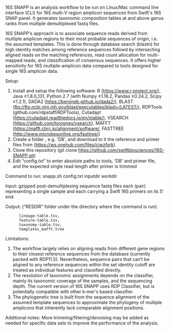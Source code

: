 ﻿16S SNAPP is an analysis workflow to be run on Linux/Mac command line
interface (CLI) for 16S multi-V region amplicon sequences from Swift's 16S SNAP
panel. It generates taxonomic composition tables at and above genus ranks from
multiple demultiplexed fastq files.

16S SNAPP's approach is to associate sequence reads derived from multiple
amplicon regions to their most probable sequences of origin, i.e. the assumed
templates. This is done through database search (blastn) for high identity
matches among reference sequences followd by intersecting aligned reads on the
matching references, read count allocation for multi-mapped reads, and
classification of consensus sequences. It offers higher sensitivity for 16S
multiple-amplicon data compared to tools designed for single 16S amplicon data.

Setup:
   1. Install and setup the following software:
      R (https://www.r-project.org/),
      Java ≥1.8.0_131,
      Python 2.7 (with Numpy ≥1.16.2, Pandas ≥0.24.2, Scipy ≥1.2.1),
      DADA2 (https://benjjneb.github.io/dada2/),
      BLAST (ftp://ftp.ncbi.nlm.nih.gov/blast/executables/blast+/LATEST/),
      RDPTools (github.com/rdpstaff/RDPTools),
      Cutadapt (https://cutadapt.readthedocs.io/en/stable/),
      VSEARCH (https://github.com/torognes/vsearch),
      MAFFT (https://mafft.cbrc.jp/alignment/software/,
      FASTTREE (http://www.microbesonline.org/fasttree/)
   3. Create a folder , e.g. 'DB', and download to it the reference and primer 
      files from (https://ws.onehub.com/files/ciwzfsrk).
   4. Clone this repository (git clone https://github.com/swiftbiosciences/16S-SNAPP.git)
   5. Edit “config.txt” to enter absolute paths to tools, 'DB' and primer file, 
      and the expected single read length after primer is trimmed


Command to run: snapp.sh config.txt inputdir workdir

   Input: gzipped post-demultiplexing sequence fastq files each (pair)
          representing a single sample and each carrying a Swift 16S primers
          on its 5’ end.

  Output: (“RESDIR” folder under the directory where the command is run):

          lineage-table.tsv,
          feature-table.tsv,
          taxonomy-table.tsv,
          templates_mafft.tree

Limitations:
1. The workflow largely relies on aligning reads from different gene regions
   to their closest reference sequences from the database (currently packed
   with RDP11.5). Nevertheless, sequence pairs that can’t be aligned to any
   reference sequences within the set identity cutoff are treated as individual
   features and classified directly.
2. The resolution of taxonomic assignments depends on the classifier, mainly its
   taxonomic coverage of the samples, and the sequencing depth. The current
   version of 16S SNAPP uses RDP Classifier, but is potentially compatible with 
   other k-mer's based classifier.
3. The phylogenetic tree is built from the sequence alignment of the assumed
   template sequences to approximate the phylogeny of multiple amplicons that
   inherently lack comparable alignment positions.

Additional notes:
   More trimming/filtering/denoising may be added as needed for specific data
   sets to improve the performance of the analysis.
